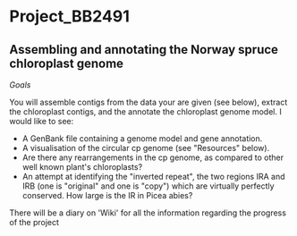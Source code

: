 # Project_BB2491
## **Assembling and annotating the Norway spruce chloroplast genome**

*Goals*

You will assemble contigs from the data your are given (see below), extract the chloroplast
contigs, and the annotate the chloroplast genome model. I would like to see:
  - A GenBank file containing a genome model and gene annotation.
  - A visualisation of the circular cp genome (see "Resources" below).
  - Are there any rearrangements in the cp genome, as compared to other well known
    plant's chloroplasts?
  - An attempt at identifying the "inverted repeat", the two regions IRA and IRB (one is
    "original" and one is "copy") which are virtually perfectly conserved. How large is the IR
    in Picea abies?


There will be a diary on 'Wiki' for all the information regarding the progress of the project

